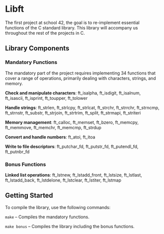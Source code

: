 # Libft

The first project at school 42, the goal is to re-implement essential functions of the C standard library. This library will accompany us throughout the rest of the projects in C.

## Library Components
### Mandatory Functions
The mandatory part of the project requires implementing 34 functions that cover a range of operations, primarily dealing with characters, strings, and memory.

**Check and manipulate characters**: ft_isalpha, ft_isdigit, ft_isalnum, ft_isascii, ft_isprint, ft_toupper, ft_tolower

**Handle strings**: ft_strlen, ft_strlcpy, ft_strlcat, ft_strchr, ft_strrchr, ft_strncmp, ft_strnstr, ft_substr, ft_strjoin, ft_strtrim, ft_split, ft_strmapi, ft_striteri

**Memory management**: ft_calloc, ft_memset, ft_bzero, ft_memcpy, ft_memmove, ft_memchr, ft_memcmp, ft_strdup

**Convert and handle numbers**: ft_atoi, ft_itoa

**Write to file descriptors**: ft_putchar_fd, ft_putstr_fd, ft_putendl_fd, ft_putnbr_fd

### Bonus Functions
**Linked list operations**: ft_lstnew, ft_lstadd_front, ft_lstsize, ft_lstlast, ft_lstadd_back, ft_lstdelone, ft_lstclear, ft_lstiter, ft_lstmap

## Getting Started
To compile the library, use the following commands:

```make``` – Compiles the mandatory functions.

```make bonus``` – Compiles the library including the bonus functions.
